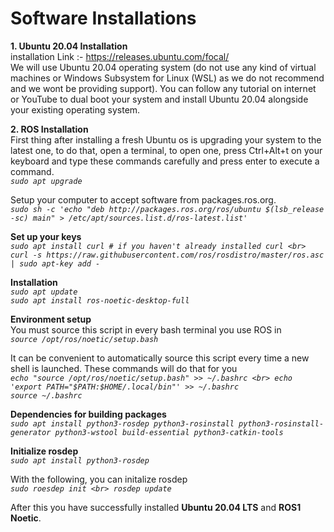 # Software Installations

**1. Ubuntu 20.04 Installation** <br>
installation Link :- https://releases.ubuntu.com/focal/ <br>
We will use Ubuntu 20.04 operating system (do not use any kind of virtual machines or Windows Subsystem for Linux (WSL) as we do not recommend and we wont be providing support). You can follow any tutorial on internet or YouTube to dual boot your system and install Ubuntu 20.04 alongside your existing operating system.

**2. ROS Installation**<br>
First thing after installing a fresh Ubuntu os is upgrading your system to the latest one, to do that, open a terminal, to open one, press Ctrl+Alt+t on your keyboard and type these commands carefully and press enter to execute a command. <br>
_`sudo apt upgrade`_ <br>

Setup your computer to accept software from packages.ros.org. <br>
_`sudo sh -c 'echo "deb http://packages.ros.org/ros/ubuntu $(lsb_release -sc) main" > /etc/apt/sources.list.d/ros-latest.list'`_ <br>

**Set up your keys**<br>
_`sudo apt install curl # if you haven't already installed curl <br>
curl -s https://raw.githubusercontent.com/ros/rosdistro/master/ros.asc | sudo apt-key add -`_ <br>

**Installation** <br>
_`sudo apt update`_ <br>
_`sudo apt install ros-noetic-desktop-full`_ <br>

**Environment setup** <br>
You must source this script in every bash terminal you use ROS in<br>
_`source /opt/ros/noetic/setup.bash`_<br>

It can be convenient to automatically source this script every time a new shell is launched. These commands will do that for you <br>
_`echo "source /opt/ros/noetic/setup.bash" >> ~/.bashrc <br>
echo 'export PATH="$PATH:$HOME/.local/bin"' >> ~/.bashrc`_ <br>
_`source ~/.bashrc`_ <br>

**Dependencies for building packages**<br>
_`sudo apt install python3-rosdep python3-rosinstall python3-rosinstall-generator python3-wstool build-essential python3-catkin-tools`_ <br>

**Initialize rosdep** <br>
_`sudo apt install python3-rosdep`_ <br>

With the following, you can initalize rosdep <br>
_`sudo roesdep init <br>
rosdep update`_ <br>

After this you have successfully installed **Ubuntu 20.04 LTS** and **ROS1 Noetic**.<br>
